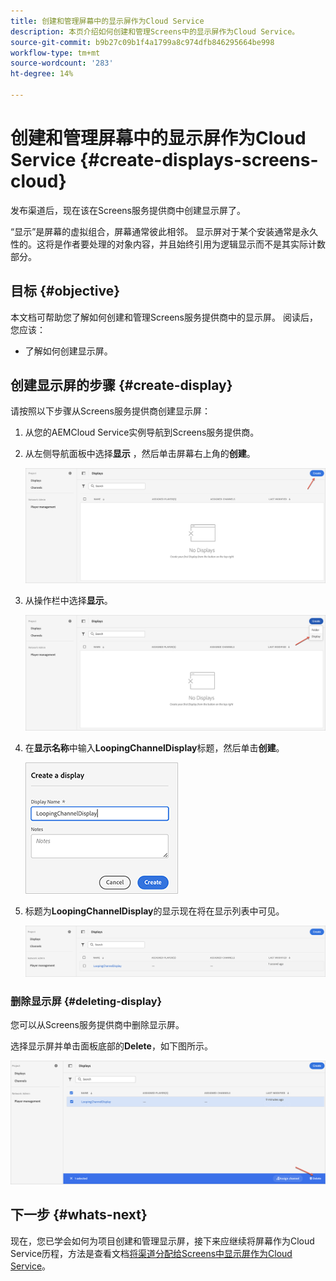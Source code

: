 ```yaml
---
title: 创建和管理屏幕中的显示屏作为Cloud Service
description: 本页介绍如何创建和管理Screens中的显示屏作为Cloud Service。
source-git-commit: b9b27c09b1f4a1799a8c974dfb846295664be998
workflow-type: tm+mt
source-wordcount: '283'
ht-degree: 14%

---
```



# 创建和管理屏幕中的显示屏作为Cloud Service {#create-displays-screens-cloud}

发布渠道后，现在该在Screens服务提供商中创建显示屏了。

“显示”是屏幕的虚拟组合，屏幕通常彼此相邻。 显示屏对于某个安装通常是永久性的。这将是作者要处理的对象内容，并且始终引用为逻辑显示而不是其实际计数部分。

## 目标 {#objective}

本文档可帮助您了解如何创建和管理Screens服务提供商中的显示屏。 阅读后，您应该：

* 了解如何创建显示屏。

## 创建显示屏的步骤 {#create-display}

请按照以下步骤从Screens服务提供商创建显示屏：

1. 从您的AEMCloud Service实例导航到Screens服务提供商。
1. 从左侧导航面板中选择&#x200B;**显示** ，然后单击屏幕右上角的&#x200B;**创建**。

   ![图像](/help/screens-cloud/assets/display/disp-1.png)

1. 从操作栏中选择&#x200B;**显示**。

   ![图像](/help/screens-cloud/assets/display/disp-2.png)

1. 在&#x200B;**显示名称**&#x200B;中输入&#x200B;**LoopingChannelDisplay**&#x200B;标题，然后单击&#x200B;**创建**。

   ![图像](/help/screens-cloud/assets/display/disp3.png)

1. 标题为&#x200B;**LoopingChannelDisplay**&#x200B;的显示现在将在显示列表中可见。

   ![图像](/help/screens-cloud/assets/display/disp-4.png)

### 删除显示屏 {#deleting-display}

您可以从Screens服务提供商中删除显示屏。

选择显示屏并单击面板底部的&#x200B;**Delete**，如下图所示。

![图像](/help/screens-cloud/assets/display/disp-5.png)

## 下一步 {#whats-next}

现在，您已学会如何为项目创建和管理显示屏，接下来应继续将屏幕作为Cloud Service历程，方法是查看文档[将渠道分配给Screens中显示屏作为Cloud Service](/help/screens-cloud/creating-content/assigning-channels-to-display.md)。
